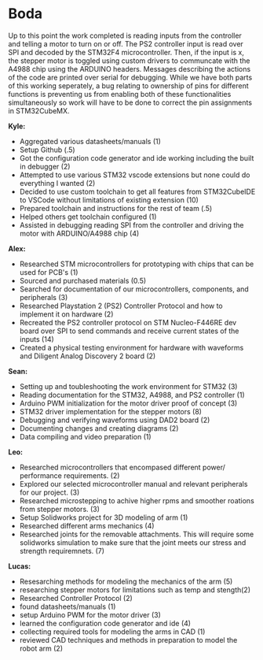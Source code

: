 # Boda
Up to this point the work completed is reading inputs from the controller and telling a motor to turn on or off. The PS2 controller input is read over SPI and decoded by the STM32F4 microcontroller. Then, if the input is x, the stepper motor is toggled using custom drivers to communcate with the A4988 chip using the ARDUINO headers. Messages describing the actions of the code are printed over serial for debugging. While we have both parts of this working seperately, a bug relating to ownership of pins for different functions is preventing us from enabling both of these functionalities simultaneously so work will have to be done to correct the pin assignments in STM32CubeMX.

**Kyle:**
* Aggregated various datasheets/manuals (1)
* Setup Github (.5)
* Got the configuration code generator and ide working including the built in debugger (2)
* Attempted to use various STM32 vscode extensions but none could do everything I wanted (2)
* Decided to use custom toolchain to get all features from STM32CubeIDE to VSCode without limitations of existing extension (10)
* Prepared toolchain and instructions for the rest of team (.5)
* Helped others get toolchain configured (1)
* Assisted in debugging reading SPI from the controller and driving the motor with ARDUINO/A4988 chip (4)

**Alex:**
* Researched STM microcontrollers for prototyping with chips that can be used for PCB's (1)
* Sourced and purchased materials (0.5)
* Searched for documentation of our microcontrollers, components, and peripherals (3)
* Researched Playstation 2 (PS2) Controller Protocol and how to implement it on hardware (2)
* Recreated the PS2 controller protocol on STM Nucleo-F446RE dev board over SPI to send commands and receive current states of the inputs (14) 
* Created a physical testing environment for hardware with waveforms and Diligent Analog Discovery 2 board (2)

**Sean:**
* Setting up and toubleshooting the work environment for STM32 (3)
* Reading documentation for the STM32, A4988, and PS2 controller (1)
* Arduino PWM initialization for the motor driver proof of concept (3)
* STM32 driver implementation for the stepper motors (8)
* Debugging and verifying waveforms using DAD2 board (2)
* Documenting changes and creating diagrams (2)
* Data compiling and video preparation (1)
  


**Leo:**
* Researched microcontrollers that encompased different power/ performance requirements. (2)
* Explored our selected microcontroller manual and relevant peripherals for our project. (3)
* Researched microstepping to achive higher rpms and smoother roations from stepper motors. (3)
* Setup Solidworks project for 3D modeling of arm (1)
* Researched different arms mechanics (4)
* Researched joints for the removable attachments. This will require some solidworks simulation to make sure that the joint meets our stress and strength requiremnets. (7)


**Lucas:**
* Resesarching methods for modeling the mechanics of the arm (5)
* researching stepper motors for limitations such as temp and stength(2)
* Researched Controller Protocol (2)
* found datasheets/manuals (1)
* setup Arduino PWM for the motor driver (3)
* learned the configuration code generator and ide (4)
* collecting required tools for modeling the arms in CAD (1)
* reviewed CAD techniques and methods in preparation to model the robot arm (2)
